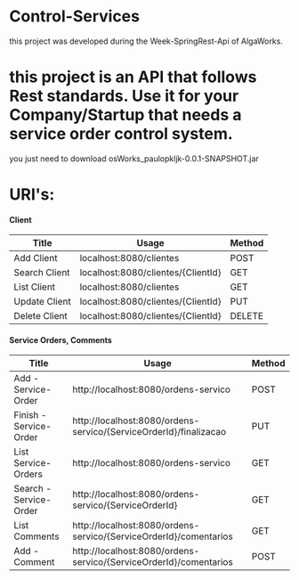 # Control-Services
this project was developed during the Week-SpringRest-Api of AlgaWorks.

<h1>this project is an API that follows Rest standards. Use it for your Company/Startup that needs a service order control system.</h1>

<p>you just need to download osWorks_paulopkljk-0.0.1-SNAPSHOT.jar</p>

# URI's:
<h4>Client</h4>
<table>
    <thead>
        <th>Title</th>
        <th>Usage</th>
        <th>Method</th>
    </thead>
    <tbody>
        <tr>
            <td>Add Client</td>
            <td>localhost:8080/clientes</td>
            <td>POST</td>
        </tr>
        <tr>
            <td>Search Client</td>
            <td>localhost:8080/clientes/{ClientId}</td>
            <td>GET</td>
        </tr>
        <tr>
            <td>List Client</td>
            <td>localhost:8080/clientes</td>
            <td>GET</td>
        </tr>
        <tr>
            <td>Update Client</td>
            <td>localhost:8080/clientes/{ClientId}</td>
            <td>PUT</td>
        </tr>
        <tr>
            <td>Delete Client</td>
            <td>localhost:8080/clientes/{ClientId}</td>
            <td>DELETE</td>
        </tr>
    </tbody>
</table>

<h4>Service Orders, Comments</h4>
<table>
    <thead>
        <th>Title</th>
        <th>Usage</th>
        <th>Method</th>
    </thead>
    <tbody>
        <tr>
            <td>Add - Service-Order</td>
            <td>http://localhost:8080/ordens-servico</td>
            <td>POST</td>
        </tr>
        <tr>
            <td>Finish - Service-Order</td>
            <td>http://localhost:8080/ordens-servico/{ServiceOrderId}/finalizacao</td>
            <td>PUT</td>
        </tr>
        <tr>
            <td>List Service-Orders</td>
            <td>http://localhost:8080/ordens-servico</td>
            <td>GET</td>
        </tr>
        <tr>
            <td>Search - Service-Order</td>
            <td>http://localhost:8080/ordens-servico/{ServiceOrderId}</td>
            <td>GET</td>
        </tr>
        <tr>
            <td>List Comments</td>
            <td>http://localhost:8080/ordens-servico/{ServiceOrderId}/comentarios</td>
            <td>GET</td>
        </tr>
        <tr>
            <td>Add - Comment</td>
            <td>http://localhost:8080/ordens-servico/{ServiceOrderId}/comentarios</td>
            <td>POST</td>
        </tr>
    </tbody>
</table>

